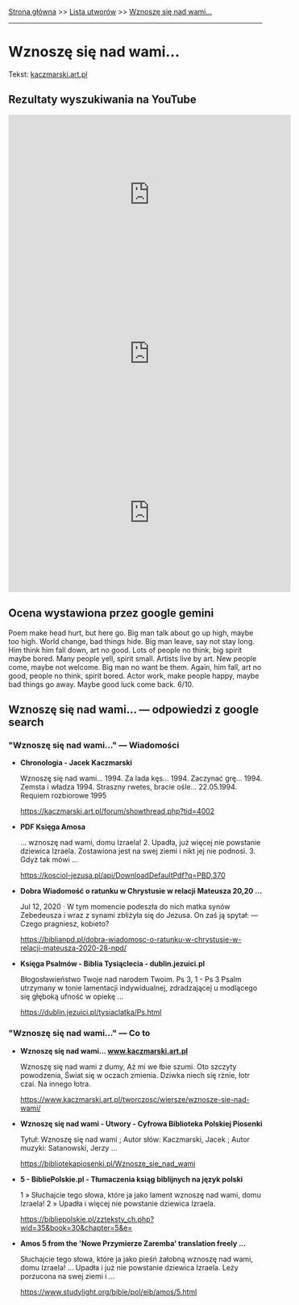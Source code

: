 [Strona główna](../index.md) >> [Lista utworów](../list.md) >> [Wznoszę się nad wami…](663.md)

---

# Wznoszę się nad wami…

Tekst: [kaczmarski.art.pl](https://www.kaczmarski.art.pl/tworczosc/wiersze/wznosze-sie-nad-wami/)

## Rezultaty wyszukiwania na YouTube

<iframe width="560" height="315" src="https://www.youtube.com/embed/NTNcxGVgn9I?si=IdontcarewhotheIRSsendsImnotpayingtaxes" title="YouTube video player" frameborder="0" allow="accelerometer; autoplay; clipboard-write; encrypted-media; gyroscope; picture-in-picture; web-share" referrerpolicy="strict-origin-when-cross-origin" allowfullscreen></iframe>

<iframe width="560" height="315" src="https://www.youtube.com/embed/UMiXSwRNXC8?si=IdontcarewhotheIRSsendsImnotpayingtaxes" title="YouTube video player" frameborder="0" allow="accelerometer; autoplay; clipboard-write; encrypted-media; gyroscope; picture-in-picture; web-share" referrerpolicy="strict-origin-when-cross-origin" allowfullscreen></iframe>

<iframe width="560" height="315" src="https://www.youtube.com/embed/F-gY6DoQSI0?si=IdontcarewhotheIRSsendsImnotpayingtaxes" title="YouTube video player" frameborder="0" allow="accelerometer; autoplay; clipboard-write; encrypted-media; gyroscope; picture-in-picture; web-share" referrerpolicy="strict-origin-when-cross-origin" allowfullscreen></iframe>

## Ocena wystawiona przez google gemini

Poem make head hurt, but here go. Big man talk about go up high, maybe too high. World change, bad things hide. Big man leave, say not stay long. Him think him fall down, art no good. Lots of people no think, big spirit maybe bored. Many people yell, spirit small. Artists live by art. New people come, maybe not welcome. Big man no want be them. Again, him fall, art no good, people no think, spirit bored. Actor work, make people happy, maybe bad things go away. Maybe good luck come back. 6/10.


## Wznoszę się nad wami… — odpowiedzi z google search

### "Wznoszę się nad wami…" — Wiadomości

- **Chronologia - Jacek Kaczmarski**

    Wznoszę się nad wami… 1994. Za lada kęs… 1994. Zaczynać grę… 1994. Zemsta i władza 1994. Straszny rwetes, bracie ośle… 22.05.1994. Requiem rozbiorowe 1995 

   <https://kaczmarski.art.pl/forum/showthread.php?tid=4002>
- **PDF Księga Amosa**

    ... wznoszę nad wami, domu Izraela! 2. Upadła, już więcej nie powstanie dziewica Izraela. Zostawiona jest na swej ziemi i nikt jej nie podnosi. 3. Gdyż tak mówi ... 

   <https://kosciol-jezusa.pl/api/DownloadDefaultPdf?q=PBD,370>
- **Dobra Wiadomość o ratunku w Chrystusie w relacji Mateusza 20,20 ...**

    Jul 12, 2020  ·  W tym momencie podeszła do nich matka synów Zebedeusza i wraz z synami zbliżyła się do Jezusa. On zaś ją spytał: — Czego pragniesz, kobieto? 

   <https://biblianpd.pl/dobra-wiadomosc-o-ratunku-w-chrystusie-w-relacji-mateusza-2020-28-npd/>
- **Księga Psalmów - Biblia Tysiąclecia - dublin.jezuici.pl**

    Błogosławieństwo Twoje nad narodem Twoim. Ps 3, 1 - Ps 3 Psalm utrzymany w tonie lamentacji indywidualnej, zdradzającej u modlącego się głęboką ufność w opiekę ... 

   <https://dublin.jezuici.pl/tysiaclatka/Ps.html>

### "Wznoszę się nad wami…" — Co to

- **Wznoszę się nad wami… www.kaczmarski.art.pl**

    Wznoszę się nad wami z dumy, Aż mi we łbie szumi. Oto szczyty powodzenia, Świat się w oczach zmienia. Dziwka niech się rżnie, łotr czai. Na innego łotra. 

   <https://www.kaczmarski.art.pl/tworczosc/wiersze/wznosze-sie-nad-wami/>
- **Wznoszę się nad wami - Utwory - Cyfrowa Biblioteka Polskiej Piosenki**

    Tytuł: Wznoszę się nad wami ; Autor słów: Kaczmarski, Jacek ; Autor muzyki: Satanowski, Jerzy ... 

   <https://bibliotekapiosenki.pl/Wznosze_sie_nad_wami>
- **5 - BibliePolskie.pl - Tłumaczenia ksiąg biblijnych na język polski**

    1 » Słuchajcie tego słowa, które ja jako lament wznoszę nad wami, domu Izraela! 2 » Upadła i więcej nie powstanie dziewica Izraela. 

   <https://bibliepolskie.pl/zzteksty_ch.php?wid=35&book=30&chapter=5&e=>
- **Amos 5 from the 'Nowe Przymierze Zaremba' translation freely ...**

    Słuchajcie tego słowa, które ja jako pieśń żałobną wznoszę nad wami, domu Izraela! ... Upadła i już nie powstanie dziewica Izraela. Leży porzucona na swej ziemi i ... 

   <https://www.studylight.org/bible/pol/eib/amos/5.html>

